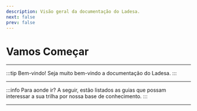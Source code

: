 ```yaml
---
description: Visão geral da documentação do Ladesa.
next: false
prev: false
---
```


<script setup lang="ts">
import LinkCard from "../../components/LinkCard.vue";
</script>

# Vamos Começar

---

:::tip Bem-vindo!
Seja muito bem-vindo a documentação do Ladesa.
:::

---

:::info Para aonde ir?
A seguir, estão listados as guias que possam interessar a sua trilha por nossa base de conhecimento.
:::

<LinkCard
  title="Guia para Usuários"
  description="Navegue pela documentação para os utilizadores do sistema."
  href="/user-guides"
/>

<LinkCard
  title="Guia para Desenvolvedores"
  description="Navegue pela documentação para os desenvolvedores do sistema."
  href="/dev"
/>

---
